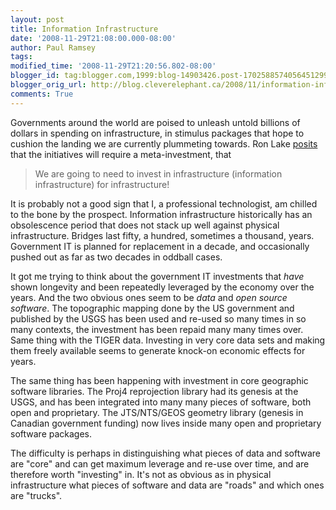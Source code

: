 ```yaml
---
layout: post
title: Information Infrastructure
date: '2008-11-29T21:08:00.000-08:00'
author: Paul Ramsey
tags: 
modified_time: '2008-11-29T21:20:56.802-08:00'
blogger_id: tag:blogger.com,1999:blog-14903426.post-1702588574056451299
blogger_orig_url: http://blog.cleverelephant.ca/2008/11/information-infrastructure.html
comments: True
---
```


Governments around the world are poised to unleash untold billions of dollars in spending on infrastructure, in stimulus packages that hope to cushion the landing we are currently plummeting towards.  Ron Lake [posits](http://www.galdosinc.com/archives/551) that the initiatives will require a meta-investment, that

> We are going to need to invest in infrastructure (information infrastructure) for infrastructure!

It is probably not a good sign that I, a professional technologist, am chilled to the bone by the prospect.  Information infrastructure historically has an obsolescence period that does not stack up well against physical infrastructure. Bridges last fifty, a hundred, sometimes a thousand, years. Government IT is planned for replacement in a decade, and occasionally pushed out as far as two decades in oddball cases.

It got me trying to think about the government IT investments that *have* shown longevity and been repeatedly leveraged by the economy over the years.  And the two obvious ones seem to be *data* and *open source software*.  The topographic mapping done by the US government and published by the USGS has been used and re-used so many times in so many contexts, the investment has been repaid many many times over.  Same thing with the TIGER data.  Investing in very core data sets and making them freely available seems to generate knock-on economic effects for years.

The same thing has been happening with investment in core geographic software libraries. The Proj4 reprojection library had its genesis at the USGS, and has been integrated into many many pieces of software, both open and proprietary.  The JTS/NTS/GEOS geometry library (genesis in Canadian government funding) now lives inside many open and proprietary software packages.  

The difficulty is perhaps in distinguishing what pieces of data and software are "core" and can get maximum leverage and re-use over time, and are therefore worth "investing" in. It's not as obvious as in physical infrastructure what pieces of software and data are "roads" and which ones are "trucks".

